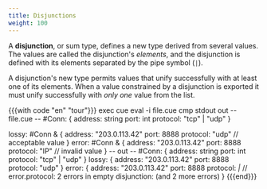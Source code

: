 ```yaml
---
title: Disjunctions
weight: 100
---
```


A **disjunction**, or sum type, defines a new type derived from 
several values.
The values are called the disjunction's *elements*,
and the disjunction is defined with its elements separated by the pipe symbol (`|`).

A disjunction's new type permits values that unify successfully with at least
one of its elements.
When a value constrained by a disjunction is exported it must unify
successfully with *only one* value from the list.

{{{with code "en" "tour"}}}
exec cue eval -i file.cue
cmp stdout out
-- file.cue --
#Conn: {
	address:  string
	port:     int
	protocol: "tcp" | "udp"
}

lossy: #Conn & {
	address:  "203.0.113.42"
	port:     8888
	protocol: "udp" // acceptable value
}
error: #Conn & {
	address:  "203.0.113.42"
	port:     8888
	protocol: "IP" // invalid value
}
-- out --
#Conn: {
    address:  string
    port:     int
    protocol: "tcp" | "udp"
}
lossy: {
    address:  "203.0.113.42"
    port:     8888
    protocol: "udp"
}
error: {
    address:  "203.0.113.42"
    port:     8888
    protocol: _|_ // error.protocol: 2 errors in empty disjunction: (and 2 more errors)
}
{{{end}}}
